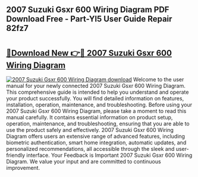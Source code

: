 ## 2007 Suzuki Gsxr 600 Wiring Diagram PDF Download Free - Part-Yl5 User Guide Repair 82fz7

# <h2><a href="http://dfi89jj.blite.top/?on=2007+Suzuki+Gsxr+600+Wiring+Diagram">🔗Download New 👉🔴 2007 Suzuki Gsxr 600 Wiring Diagram</a></h2>

[![2007 Suzuki Gsxr 600 Wiring Diagram download](https://i.imgur.com/lujVjoI.png)](http://dfi89jj.blite.top/?on=2007+Suzuki+Gsxr+600+Wiring+Diagram)
Welcome to the user manual for your newly connected 2007 Suzuki Gsxr 600 Wiring Diagram. This comprehensive guide is intended to help you understand and operate your product successfully. You will find detailed information on features, installation, operation, maintenance, and troubleshooting. Before using your 2007 Suzuki Gsxr 600 Wiring Diagram, please take a moment to read this manual carefully. It contains essential information on product setup, operation, maintenance, and troubleshooting, ensuring that you are able to use the product safely and effectively. 2007 Suzuki Gsxr 600 Wiring Diagram offers users an extensive range of advanced features, including biometric authentication, smart home integration, automatic updates, and personalized recommendations, all accessible through the sleek and user-friendly interface. Your Feedback is Important 2007 Suzuki Gsxr 600 Wiring Diagram. We value your input and are committed to continuous improvement.
